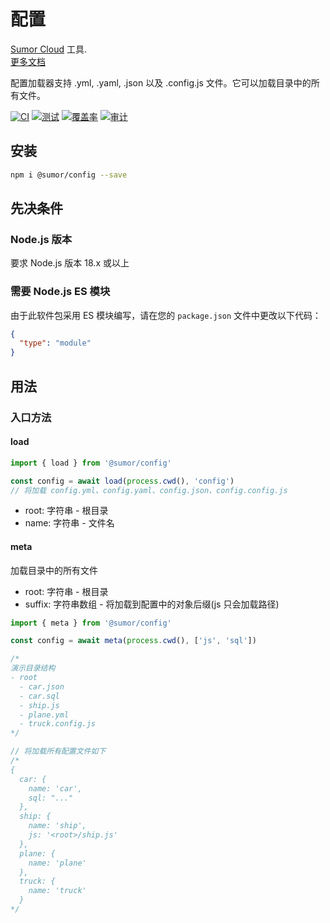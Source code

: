 # 配置

[Sumor Cloud](https://sumor.cloud) 工具.  
[更多文档](https://sumor.cloud/config)

配置加载器支持 .yml, .yaml, .json 以及 .config.js 文件。它可以加载目录中的所有文件。

[![CI](https://github.com/sumor-cloud/config/actions/workflows/ci.yml/badge.svg)](https://github.com/sumor-cloud/config/actions/workflows/ci.yml)
[![测试](https://github.com/sumor-cloud/config/actions/workflows/ut.yml/badge.svg)](https://github.com/sumor-cloud/config/actions/workflows/ut.yml)
[![覆盖率](https://github.com/sumor-cloud/config/actions/workflows/coverage.yml/badge.svg)](https://github.com/sumor-cloud/config/actions/workflows/coverage.yml)
[![审计](https://github.com/sumor-cloud/config/actions/workflows/audit.yml/badge.svg)](https://github.com/sumor-cloud/config/actions/workflows/audit.yml)

## 安装

```bash
npm i @sumor/config --save
```

## 先决条件

### Node.js 版本

要求 Node.js 版本 18.x 或以上

### 需要 Node.js ES 模块

由于此软件包采用 ES 模块编写，请在您的 `package.json` 文件中更改以下代码：

```json
{
  "type": "module"
}
```

## 用法

### 入口方法

#### load

```js
import { load } from '@sumor/config'

const config = await load(process.cwd(), 'config')
// 将加载 config.yml、config.yaml、config.json、config.config.js
```

- root: 字符串 - 根目录
- name: 字符串 - 文件名

#### meta

加载目录中的所有文件

- root: 字符串 - 根目录
- suffix: 字符串数组 - 将加载到配置中的对象后缀(js 只会加载路径)

```js
import { meta } from '@sumor/config'

const config = await meta(process.cwd(), ['js', 'sql'])

/*
演示目录结构
- root
  - car.json
  - car.sql
  - ship.js
  - plane.yml
  - truck.config.js
*/

// 将加载所有配置文件如下
/*
{
  car: {
    name: 'car',
    sql: "..."
  },
  ship: {
    name: 'ship',
    js: '<root>/ship.js'
  },
  plane: {
    name: 'plane'
  },
  truck: {
    name: 'truck'
  }
*/
```

